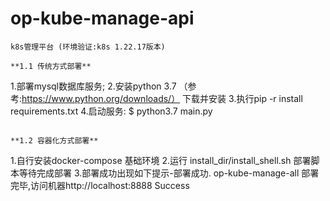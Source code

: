 # op-kube-manage-api
```
k8s管理平台 (环境验证:k8s 1.22.17版本)

**1.1 传统方式部署**
```
  1.部署mysql数据库服务;
  2.安装python 3.7 （参考:https://www.python.org/downloads/） 下载并安装
  3.执行pip -r install requirements.txt 
  4.启动服务:
  $ python3.7 main.py
```

**1.2 容器化方式部署**
```
   1.自行安装docker-compose 基础环境
   2.运行 install_dir/install_shell.sh 部署脚本等待完成部署
   3.部署成功出现如下提示-部署成功.
      op-kube-manage-all 部署完毕,访问机器http://localhost:8888  Success
```
